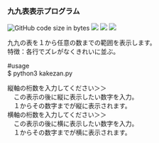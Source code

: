 ### 九九表表示プログラム

![GitHub code size in bytes](https://img.shields.io/github/languages/code-size/tuistuis/test)
![](https://img.shields.io/badge/ver-0.1-yellow)
![](https://img.shields.io/badge/python-3-red)
![](https://img.shields.io/badge/日本語-9cf)  
  
九九の表を１から任意の数までの範囲を表示します。  
特徴：各行でズレがなくきれいに並ぶ。  

#usage  
$ python3 kakezan.py  
  
縦軸の桁数を入力してください＞＞  
　この表示の後に縦に表示したい数字を入力。  
　１からその数字までが縦に表示されます。  
横軸の桁数を入力してください＞＞  
　この表示の後に横に表示したい数字を入力。  
　１からその数字までが横に表示されます。  
 
